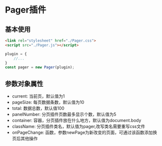# Pager插件

## 基本使用

```html
<link rel="stylesheet" href="./Pager.css">
<script src="./Pager.js"></script>
```

```js
plugin = {
    //...
}
const pager = new Pager(plugin);
```

## 参数对象属性

- current: 当前页，默认值为1
- pageSize: 每页数据条数，默认值为10
- total: 数据总数，默认值100
- panelNumber: 分页插件页数最多显示个数，默认值为5
- container: 容器，分页插件放在什么地方，默认值为document.body
- className: 分页插件类名，默认值为pager,改写类名需要重写css文件
- onPageChange: 函数，参数newPage为新改变的页面，可通过该函数添加换页后其他操作